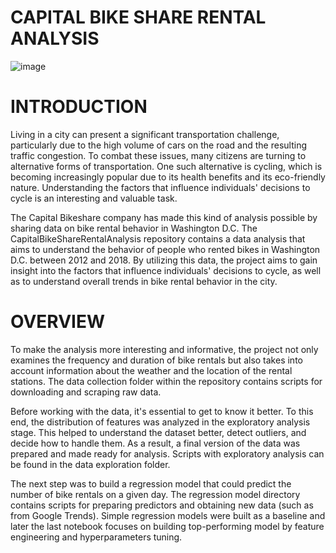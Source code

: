 # CAPITAL BIKE SHARE RENTAL ANALYSIS

![image](https://user-images.githubusercontent.com/115487795/214151729-d4267c1b-ecce-4690-ac48-ce56fe2edbdc.png)

# INTRODUCTION
Living in a city can present a significant transportation challenge, particularly due to the high volume of cars on the road and the resulting traffic congestion. To combat these issues, many citizens are turning to alternative forms of transportation. One such alternative is cycling, which is becoming increasingly popular due to its health benefits and its eco-friendly nature. Understanding the factors that influence individuals' decisions to cycle is an interesting and valuable task.

The Capital Bikeshare company has made this kind of analysis possible by sharing data on bike rental behavior in Washington D.C. The CapitalBikeShareRentalAnalysis repository contains a data analysis that aims to understand the behavior of people who rented bikes in Washington D.C. between 2012 and 2018. By utilizing this data, the project aims to gain insight into the factors that influence individuals' decisions to cycle, as well as to understand overall trends in bike rental behavior in the city.

# OVERVIEW
To make the analysis more interesting and informative, the project not only examines the frequency and duration of bike rentals but also takes into account information about the weather and the location of the rental stations. The data collection folder within the repository contains scripts for downloading and scraping raw data.

Before working with the data, it's essential to get to know it better. To this end, the distribution of features was analyzed in the exploratory analysis stage. This helped to understand the dataset better, detect outliers, and decide how to handle them. As a result, a final version of the data was prepared and made ready for analysis. Scripts with exploratory analysis can be found in the data exploration folder.

The next step was to build a regression model that could predict the number of bike rentals on a given day. The regression model directory contains scripts for preparing predictors and obtaining new data (such as from Google Trends). Simple regression models were built as a baseline and later the last notebook focuses on building top-performing model by feature engineering and hyperparameters tuning.
